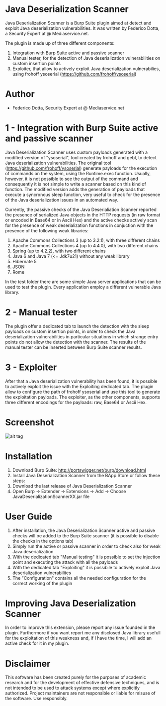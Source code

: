 # Java Deserialization Scanner
Java Deserialization Scanner is a Burp Suite plugin aimed at detect and exploit Java deserialization vulnerabilities. It was written by Federico Dotta, a Security Expert at @ Mediaservice.net. 

The plugin is made up of three different components:

1.	Integration with Burp Suite active and passive scanner
2.	Manual tester, for the detection of Java deserialization vulnerabilities on custom insertion points
3.	Exploiter, that allow to actively exploit Java deserialization vulnerabilies, using frohoff ysoserial (https://github.com/frohoff/ysoserial)

# Author
- Federico Dotta, Security Expert at @ Mediaservice.net

# 1 - Integration with Burp Suite active and passive scanner
Java Deserialization Scanner uses custom payloads generated with a modified version of "ysoserial", tool created by frohoff and gebl, to detect Java deserialization vulnerabilities. The original tool (https://github.com/frohoff/ysoserial) generate payloads for the execution of commands on the system, using the Runtime.exec function. Usually, however, it is not possible to see the output of the command and consequently it is not simple to write a scanner based on this kind of function. The modified version adds the generation of payloads that execute a syncronous sleep function, very useful to check for the presence of the Java deserialization issues in an automated way.

Currently, the passive checks of the Java Deserialiation Scanner reported the presence of serialized Java objects in the HTTP requests (in raw format or encoded in Base64 or in Ascii Hex) and the active checks actively scan for the presence of weak deserialization functions in conjuction with the presence of the following weak libraries:

1.	Apache Commons Collections 3 (up to 3.2.1), with three different chains
2.	Apache Commons Collections 4 (up to 4.4.0), with two different chains
3.	Spring (up to 4.2.2), with two different chains
4.  Java 6 and Java 7 (<= Jdk7u21) without any weak library
5.	Hibernate 5
6.	JSON
7.	Rome

In the test folder there are some simple Java server applications that can be used to test the plugin. Every application employ a different vulnerable Java library.

# 2 - Manual tester
The plugin offer a dedicated tab to launch the detection with the sleep payloads on custom insertion points, in order to check the Java deserialization vulnerabilities in particular situations in which strange entry points do not allow the detection with the scanner. The results of the manual tester can be inserted between Burp Suite scanner results.

# 3 - Exploiter
After that a Java deserialization vulnerability has been found, it is possible to actively exploit the issue with the Exploiting dedicated tab. The plugin allow to configure the path of frohoff ysoserial and use this tool to generate the exploitation payloads. The exploiter, as the other components, supports three different encodings for the payloads: raw, Base64 or Ascii Hex.

# Screenshot
![alt tag](https://raw.githubusercontent.com/federicodotta/Java-Deserialization-Scanner/master/JavaDeserializationScanner.png)

# Installation 
1.	Download Burp Suite: http://portswigger.net/burp/download.html
2.	Install Java Deserialization Scanner from the BApp Store or follow these steps:
3.	Download the last release of Java Deserialization Scanner
4.	Open Burp -> Extender -> Extensions -> Add -> Choose JavaDeserializationScannerXX.jar file

# User Guide
1.	After installation, the Java Deserialization Scanner active and passive checks will be added to the Burp Suite scanner (it is possible to disable the checks in the options tab)
2.	Simply run the active or passive scanner in order to check also for weak Java deserialization
3.  With the dedicated tab "Manual testing" it is possible to set the injection point and executing the attack with all the payloads
4.	With the dedicated tab "Exploiting" it is possibile to actively exploit Java deserialization vulnerabilites
5.	The "Configuration" contains all the needed configuration for the correct working of the plugin

# Improving Java Deserialization Scanner
In order to improve this extension, please report any issue founded in the plugin. Furthermore if you want report me any disclosed Java library usefull for the exploitation of this weakness and, if I have the time, I will add an active check for it in my plugin.

# Disclaimer
This software has been created purely for the purposes of academic research and for the development of effective defensive techniques, and is not intended to be used to attack systems except where explicitly authorized. Project maintainers are not responsible or liable for misuse of the software. Use responsibly.

